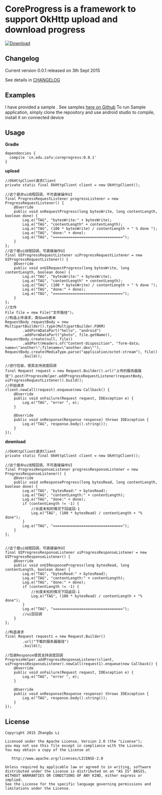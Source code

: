 CoreProgress is a framework to support OkHttp upload and download progress
====================================

[ ![Download](https://api.bintray.com/packages/lizhangqu/maven/coreprogress/images/download.svg) ](https://bintray.com/lizhangqu/maven/coreprogress/_latestVersion)

Changelog
---------

Current version 0.0.1 released on 3th Sept 2015

See details in [CHANGELOG](https://github.com/lizhangqu/CoreProgress/blob/master/CHANGELOG.md)



Examples
--------

I have provided a sample .
See samples [here on Github](https://github.com/lizhangqu/CoreProgress/tree/master/sample)
To run Sample application, simply clone the repository and use android studio to compile,  install it on connected device



Usage
-----


**Gradle**

```
dependencies {
  compile 'cn.edu.zafu:coreprogress:0.0.1'
}
```

**upload**

```
//OkHttpClient请求Client
private static final OkHttpClient client = new OkHttpClient();

//这个是非ui线程回调，不可直接操作UI
final ProgressRequestListener progressListener = new ProgressRequestListener() {
	@Override
	public void onRequestProgress(long bytesWrite, long contentLength, boolean done) {
		Log.e("TAG", "bytesWrite:" + bytesWrite);
		Log.e("TAG", "contentLength" + contentLength);
		Log.e("TAG", (100 * bytesWrite) / contentLength + " % done ");
		Log.e("TAG", "done:" + done);
		Log.e("TAG", "================================");
	}
};
//这个是ui线程回调，可直接操作UI
final UIProgressRequestListener uiProgressRequestListener = new UIProgressRequestListener() {
	@Override
	public void onUIRequestProgress(long bytesWrite, long contentLength, boolean done) {
		Log.e("TAG", "bytesWrite:" + bytesWrite);
		Log.e("TAG", "contentLength" + contentLength);
		Log.e("TAG", (100 * bytesWrite) / contentLength + " % done ");
		Log.e("TAG", "done:" + done);
		Log.e("TAG", "================================");
	}
};
//文件
File file = new File("文件路径");
//构造上传请求，类似web表单
RequestBody requestBody = new MultipartBuilder().type(MultipartBuilder.FORM)
		.addFormDataPart("hello", "android")
		.addFormDataPart("photo", file.getName(), RequestBody.create(null, file))
		.addPart(Headers.of("Content-Disposition", "form-data; name=\"another\";filename=\"another.dex\""), RequestBody.create(MediaType.parse("application/octet-stream"), file))
		.build();

//进行包装，使其支持进度回调
final Request request = new Request.Builder().url("上传的服务器路径").post(ProgressHelper.addProgressRequestListener(requestBody, uiProgressRequestListener)).build();
//开始请求
client.newCall(request).enqueue(new Callback() {
	@Override
	public void onFailure(Request request, IOException e) {
		Log.e("TAG", "error ", e);
	}

	@Override
	public void onResponse(Response response) throws IOException {
		Log.e("TAG", response.body().string());
	}
});
```

**download**

```
//OkHttpClient请求Client
private static final OkHttpClient client = new OkHttpClient();

//这个是非ui线程回调，不可直接操作UI
final ProgressResponseListener progressResponseListener = new ProgressResponseListener() {
	@Override
	public void onResponseProgress(long bytesRead, long contentLength, boolean done) {
		Log.e("TAG", "bytesRead:" + bytesRead);
		Log.e("TAG", "contentLength:" + contentLength);
		Log.e("TAG", "done:" + done);
		if (contentLength != -1) {
			//长度未知的情况下回返回-1
			Log.e("TAG", (100 * bytesRead) / contentLength + "% done");
		}
		Log.e("TAG", "================================");
	}
};


//这个是ui线程回调，可直接操作UI
final UIProgressResponseListener uiProgressResponseListener = new UIProgressResponseListener() {
	@Override
	public void onUIResponseProgress(long bytesRead, long contentLength, boolean done) {
		Log.e("TAG", "bytesRead:" + bytesRead);
		Log.e("TAG", "contentLength:" + contentLength);
		Log.e("TAG", "done:" + done);
		if (contentLength != -1) {
			//长度未知的情况下回返回-1
			Log.e("TAG", (100 * bytesRead) / contentLength + "% done");
		}
		Log.e("TAG", "================================");
		//ui层回调
	}
};

//构造请求
final Request request1 = new Request.Builder()
		.url("下载的服务器路径")
		.build();

//包装Response使其支持进度回调
ProgressHelper.addProgressResponseListener(client, uiProgressResponseListener).newCall(request1).enqueue(new Callback() {
	@Override
	public void onFailure(Request request, IOException e) {
		Log.e("TAG", "error ", e);
	}

	@Override
	public void onResponse(Response response) throws IOException {
		Log.e("TAG", response.body().string());
	}
});
```

## License

    Copyright 2015 ZhangQu Li

    Licensed under the Apache License, Version 2.0 (the "License");
    you may not use this file except in compliance with the License.
    You may obtain a copy of the License at

       http://www.apache.org/licenses/LICENSE-2.0

    Unless required by applicable law or agreed to in writing, software
    distributed under the License is distributed on an "AS IS" BASIS,
    WITHOUT WARRANTIES OR CONDITIONS OF ANY KIND, either express or implied.
    See the License for the specific language governing permissions and
    limitations under the License.

